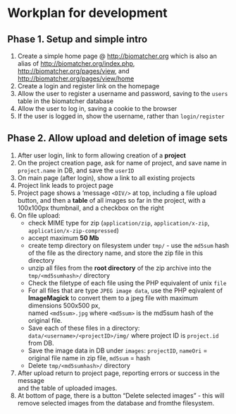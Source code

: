 # Workplan for development

## Phase 1. Setup and simple intro

 1. Create a simple home page @ http://biomatcher.org which is also an
    alias of http://biomatcher.org/index.php, 
    http://biomatcher.org/pages/view, and
    http://biomatcher.org/pages/view/home
 2. Create a login and register link on the homepage
 3. Allow the user to register a username and password, saving to the
    `users` table in the biomatcher database
 4. Allow the user to log in, saving a cookie to the browser
 5. If the user is logged in, show the username, rather than
 `login/register`

## Phase 2. Allow upload and deletion of image sets

 1. After user login, link to form allowing creation of a **project** 
 2. On the project creation page, ask for name of project, and save
    name in `project.name` in DB, and save the `userID` 
 3. On main page (after login), show a link to all existing projects
 4. Project link leads to project page
 5. Project page shows a ‘message `<DIV/>` at top, including a file
    upload button, and then a **table** of all images so far in the
    project, with a 100x100px thumbnail, and a checkbox on the right
 6. On file upload:
    * check MIME type for zip (`application/zip`, `application/x-zip`,
      `application/x-zip-compressed`)
    * accept maximum **50 Mb**
    * create temp directory on filesystem under `tmp/` - use the `md5sum`
      hash of the file as the directory name, and store the zip file
      in this directory
    * unzip all files from the **root directory** of the zip archive
      into the `tmp/<md5sumhash>/` directory
    * Check the filetype of each file using the PHP equivalent of unix
      `file`
    * For all files that are type `JPEG image data`, use the PHP
      eqivalent of **ImageMagick** to convert them to a jpeg file with
      maximum dimensions 500x500 px,  
      named `<md5sum>.jpg` where `<md5sum>` is the md5sum hash of the
      original file.
    * Save each of these files in a directory:
      `data/<username>/<projectID>/img/` where project ID is
      `project.id` from DB.
    * Save the image data in DB under `images`: `projectID`, `nameOri` =
      original file name in zip file, `md5sum` = hash
    * Delete `tmp/<md5sumhash>/` directory
 7. After upload return to project page, reporting errors or success in
    the message <DIV/> and the table of uploaded images.
 8. At bottom of page, there is a button “Delete selected images” -
    this will remove selected images from the database and fromthe
    filesystem.
